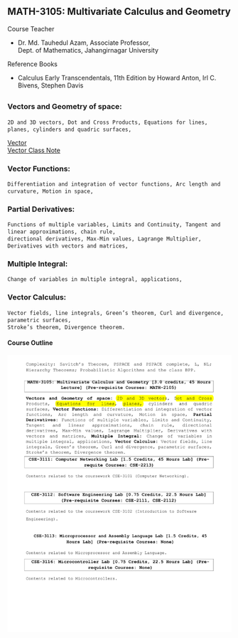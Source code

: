 ## MATH-3105: Multivariate Calculus and Geometry

Course Teacher

- Dr. Md. Tauhedul Azam, Associate Professor,<br>
  Dept. of Mathematics, Jahangirnagar University

Reference Books

- Calculus Early Transcendentals, 11th Edition by Howard Anton, Irl C. Bivens, Stephen Davis

##

### Vectors and Geometry of space:

    2D and 3D vectors, Dot and Cross Products, Equations for lines, planes, cylinders and quadric surfaces,

[Vector](./slides/MATH-3105%20Lec01%20Vector.pdf)<br>
[Vector Class Note](./slides/CSE-3105%20Vector.pdf)

### Vector Functions:

    Differentiation and integration of vector functions, Arc length and curvature, Motion in space,

### Partial Derivatives:

    Functions of multiple variables, Limits and Continuity, Tangent and linear approximations, chain rule,
    directional derivatives, Max-Min values, Lagrange Multiplier, Derivatives with vectors and matrices,

### Multiple Integral:

    Change of variables in multiple integral, applications,

### Vector Calculus:

    Vector fields, line integrals, Green’s theorem, Curl and divergence, parametric surfaces,
    Stroke’s theorem, Divergence theorem.

#### Course Outline

![sy1](../extra/sy3.png)
